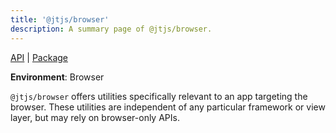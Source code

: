 ```yaml
---
title: '@jtjs/browser'
description: A summary page of @jtjs/browser.
---
```


[API](/api/browser) | [Package](https://www.npmjs.com/package/@jtjs/browser)

**Environment**: Browser

`@jtjs/browser` offers utilities specifically relevant to an app targeting the browser. These utilities are independent of any particular framework or view layer, but may rely on browser-only APIs.
